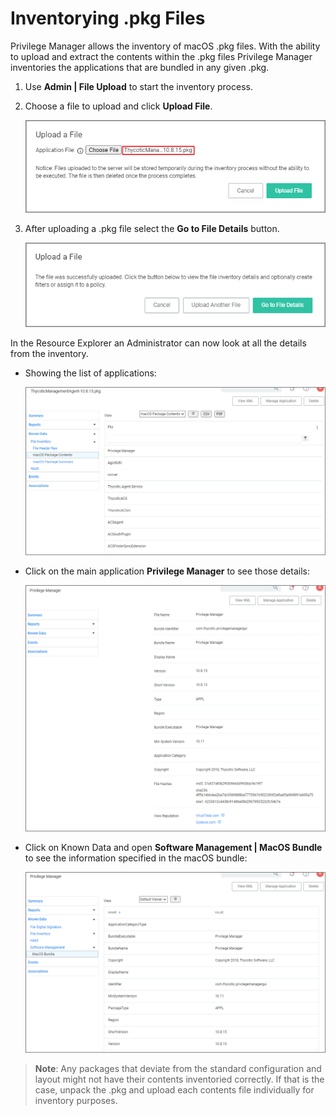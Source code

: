 [title]: # (Inventorying .pkg Files)
[tags]: # (learning mode, macOS)
[priority]: # (101)
# Inventorying .pkg Files

Privilege Manager allows the inventory of macOS .pkg files. With the ability to upload and extract the contents within the .pkg files Privilege Manager inventories the applications that are bundled in any given .pkg.

1. Use __Admin | File Upload__ to start the inventory process.
1. Choose a file to upload and click __Upload File__.

   ![upload](images/inventory/upload.png "Upload modal")
1. After uploading a .pkg file select the __Go to File Details__ button.

   ![go to file](images/inventory/go-to.png "Use Go to File Details button")

In the Resource Explorer an Administrator can now look at all the details from the inventory.

* Showing the list of applications:

  ![Inventory](images/inventory/list-mach-O-binaries.png)

* Click on the main application __Privilege Manager__ to see those details:

  ![inventory](images/inventory/resource-explorer-application.png "Main application details")

* Click on Known Data and open __Software Management | MacOS Bundle__ to see the information specified in the macOS bundle:

  ![inventory 2](images/inventory/resource-explorer-application-2.png "MacOS Bundle specific information")

>**Note**:
>Any packages that deviate from the standard configuration and layout might not have their contents inventoried correctly. If that is the case, unpack the .pkg and upload each contents file individually for inventory purposes.
